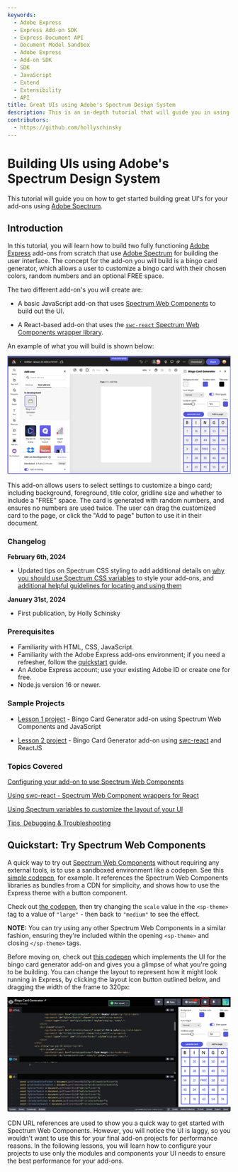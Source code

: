 ```yaml
---
keywords:
  - Adobe Express
  - Express Add-on SDK
  - Express Document API
  - Document Model Sandbox
  - Adobe Express
  - Add-on SDK
  - SDK
  - JavaScript
  - Extend
  - Extensibility
  - API
title: Great UIs using Adobe's Spectrum Design System
description: This is an in-depth tutorial that will guide you in using Adobe's Spectrum Design System to help you build great UI's for your add-ons.
contributors:
  - https://github.com/hollyschinsky
---
```


# Building UIs using Adobe's Spectrum Design System

This tutorial will guide you on how to get started building great UI's for your add-ons using [Adobe Spectrum](https://spectrum.adobe.com/).

## Introduction

In this tutorial, you will learn how to build two fully functioning [Adobe Express](https://new.express.adobe.com/) add-ons from scratch that use [Adobe Spectrum](https://spectrum.adobe.com/) for building the user interface. The concept for the add-on you will build is a bingo card generator, which allows a user to customize a bingo card with their chosen colors, random numbers and an optional FREE space.

The two different add-on's you will create are:

- A basic JavaScript add-on that uses [Spectrum Web Components](https://opensource.adobe.com/spectrum-web-components/) to build out the UI. 

- A React-based add-on that uses the [`swc-react` Spectrum Web Components wrapper library](https://developer.adobe.com/express/add-ons/docs/guides/design/user_interface/#spectrum-web-components-with-react).

An example of what you will build is shown below:

![Bingo add-on screenshot](../images/bingo-v1-addon.png)

This add-on allows users to select settings to customize a bingo card; including background, foreground, title color, gridline size and whether to include a "FREE" space. The card is generated with random numbers, and ensures no numbers are used twice. The user can drag the customized card to the page, or click the "Add to page" button to use it in their document.

### Changelog

**February 6th, 2024**

- Updated tips on Spectrum CSS styling to add additional details on [why you should use Spectrum CSS variables](./part3.md#styling-with-spectrum-css) to style your add-ons, and [additional helpful guidelines for locating and using them](part3.md#layout-and-typography-styling)

**January 31st, 2024**

- First publication, by Holly Schinsky

### Prerequisites

- Familiarity with HTML, CSS, JavaScript.
- Familiarity with the Adobe Express add-ons environment; if you need a refresher, follow the [quickstart](/guides/getting_started/quickstart.md) guide.
- An Adobe Express account; use your existing Adobe ID or create one for free.
- Node.js version 16 or newer.

### Sample Projects

- [Lesson 1 project](https://github.com/hollyschinsky/bingo-card-generator-js) - Bingo Card Generator add-on using Spectrum Web Components and JavaScript

<!-- - The [lesson 2 starter project](https://github.com/hollyschinsky/bingo-card-generator-starter/blob/master/webpack.config.js)  -->

- [Lesson 2 project](https://github.com/hollyschinsky/bingo-card-generator-react-js) - Bingo Card Generator add-on using [swc-react](https://opensource.adobe.com/spectrum-web-components/using-swc-react/) and ReactJS

### Topics Covered

<ListBlock slots="text1, text2" repeat="2" iconColor="#2ac3a2" icon="disc" variant="fullWidth" />

[Configuring your add-on to use Spectrum Web Components](part1.md#create-and-configure-your-add-on)

[Using swc-react - Spectrum Web Component wrappers for React](part2.md#import-swc-react-components)

[Using Spectrum variables to customize the layout of your UI](part2.md#style-your-ui)

[Tips, Debugging & Troubleshooting](part3.md#troubleshooting-faq)

## Quickstart: Try Spectrum Web Components

A quick way to try out [Spectrum Web Components](https://opensource.adobe.com/spectrum-web-components/) without requiring any external tools, is to use a sandboxed environment like a codepen. See this [simple codepen](https://codepen.io/hollyschinsky/pen/xxBweyV), for example. It references the Spectrum Web Components libraries as bundles from a CDN for simplicity, and shows how to use the Express theme with a button component. 

Check out [the codepen](https://codepen.io/hollyschinsky/pen/xxBweyV0), then try changing the `scale` value in the `<sp-theme>` tag to a value of `"large"` - then back to `"medium"` to see the effect.

**NOTE:** You can try using any other Spectrum Web Components in a similar fashion, ensuring they're included within the opening `<sp-theme>` and closing `</sp-theme>` tags.

Before moving on, check out [this codepen](https://codepen.io/hollyschinsky/pen/bGZrdoy) which implements the UI for the bingo card generator add-on and gives you a glimpse of what you're going to be building. You can change the layout to represent how it might look running in Express, by clicking the layout icon button outlined below, and dragging the width of the frame to 320px:

![Bingo codepen screenshot](../images/bingo-codepen.png)

<InlineAlert slots="text" variant="warning"/>

CDN URL references are used to show you a quick way to get started with Spectrum Web Components. However, you will notice the UI is laggy, so you wouldn't want to use this for your final add-on projects for performance reasons. In the following lessons, you will learn how to configure your projects to use only the modules and components your UI needs to ensure the best performance for your add-ons.

